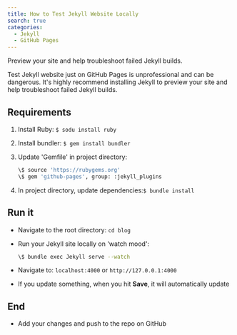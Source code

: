 ```yaml
---
title: How to Test Jekyll Website Locally
search: true
categories: 
  - Jekyll
  - GitHub Pages
---
```


Preview your site and help troubleshoot failed Jekyll builds.

Test Jekyll website just on GitHub Pages is unprofessional and can be dangerous. It's highly recommend installing Jekyll to preview your site and help troubleshoot failed Jekyll builds.

## Requirements

1. Install Ruby: `$ sodu install ruby`

2. Install bundler: `$ gem install bundler`

3. Update 'Gemfile' in project directory:

    ```bash
    \$ source 'https://rubygems.org'
    \$ gem 'github-pages', group: :jekyll_plugins
    ```

4. In project directory, update dependencies:`$ bundle install`

## Run it

- Navigate to the root directory: `cd blog`

- Run your Jekyll site locally on 'watch mood':

    ```bash
    \$ bundle exec Jekyll serve --watch
    ```

- Navigate to: `localhost:4000` or `http://127.0.0.1:4000`

- If you update something, when you hit **Save**, it will automatically update

## End

- Add your changes and push to the repo on GitHub
